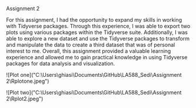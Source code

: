 


Assignment 2

For this assignment, I had the opportunity to expand my skills in working with Tidyverse packages. Through this experience, I was able to export two plots using various packages within the Tidyverse suite. Additionally, I was able to explore a new dataset and use the Tidyverse packages to transform and manipulate the data to create a third dataset that was of personal interest to me. Overall, this assignment provided a valuable learning experience and allowed me to gain practical knowledge in using Tidyverse packages for data analysis and visualization.

 
![Plot one]("C:\Users\ghiasi\Documents\GitHub\LA588_Sedi\Assignment 2\Rplotone.jpeg")

![Plot two]("C:\Users\ghiasi\Documents\GitHub\LA588_Sedi\Assignment 2\Rplot2.jpeg")